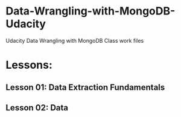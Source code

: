 # Data-Wrangling-with-MongoDB-Udacity
Udacity Data Wrangling with MongoDB Class work files 

# Lessons:

## Lesson 01: Data Extraction Fundamentals
## Lesson 02: Data
